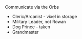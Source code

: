 Communicate via the Orbs
- Cleric/Arcanist - vixel in storage
- Military Leader, not Rowan
- Dog Prince - taken
- Grandmaster


